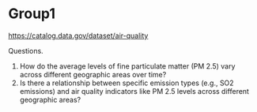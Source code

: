 # Group1
https://catalog.data.gov/dataset/air-quality

Questions.
1. How do the average levels of fine particulate matter (PM 2.5) vary across different geographic areas over time?
2. Is there a relationship between specific emission types (e.g., SO2 emissions) and air quality indicators like PM 2.5 levels across different geographic areas?
